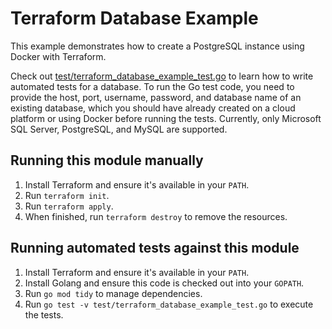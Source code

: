 # Terraform Database Example

This example demonstrates how to create a PostgreSQL instance using Docker with Terraform.

Check out [test/terraform_database_example_test.go](/test/terraform_database_example_test.go) to learn how to write
automated tests for a database. To run the Go test code, you need to provide the host, port, username, password, and
database name of an existing database, which you should have already created on a cloud platform or using Docker before
running the tests. Currently, only Microsoft SQL Server, PostgreSQL, and MySQL are supported.

## Running this module manually

1. Install Terraform and ensure it's available in your `PATH`.
1. Run `terraform init`.
1. Run `terraform apply`.
1. When finished, run `terraform destroy` to remove the resources.

## Running automated tests against this module

1. Install Terraform and ensure it's available in your `PATH`.
1. Install Golang and ensure this code is checked out into your `GOPATH`.
1. Run `go mod tidy` to manage dependencies.
1. Run `go test -v test/terraform_database_example_test.go` to execute the tests.